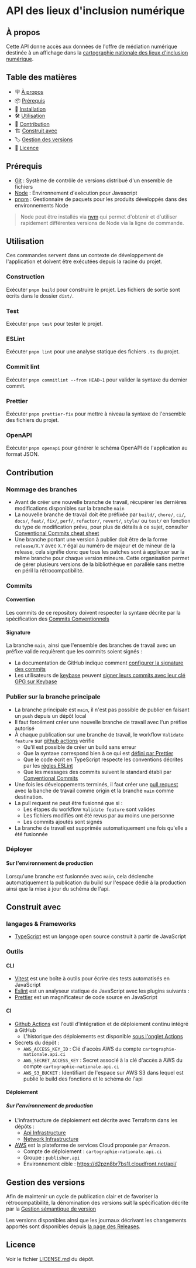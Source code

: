 # API des lieux d'inclusion numérique

## À propos

Cette API donne accès aux données de l'offre de médiation numérique destinée à un affichage dans la [cartographie nationale des lieux d'inclusion numérique](https://cartographie.societenumerique.gouv.fr/cartographie/).

## Table des matières

- 🪧 [À propos](#à-propos)
- 📦 [Prérequis](#prérequis)
- 🚀 [Installation](#installation)
- 🛠️ [Utilisation](#utilisation)
- 🤝 [Contribution](#contribution)
- 🏗️ [Construit avec](#construit-avec)
- 🏷️ [Gestion des versions](#gestion-des-versions)
- 📝 [Licence](#licence)

## Prérequis

- [Git](https://git-scm.com/) : Système de contrôle de versions distribué d'un ensemble de fichiers
- [Node](https://nodejs.org/) : Environnement d'exécution pour Javascript
- [pnpm](https://pnpm.io//) : Gestionnaire de paquets pour les produits développés dans des environnements Node

> Node peut être installés via [nvm](https://github.com/nvm-sh/nvm) qui permet d'obtenir et d'utiliser rapidement différentes versions de Node via la ligne de commande.

## Utilisation

Ces commandes servent dans un contexte de développement de l'application et doivent être exécutées depuis la racine du projet.

### Construction

Exécuter `pnpm build` pour construire le projet. Les fichiers de sortie sont écrits dans le dossier `dist/`.

### Test

Exécuter `pnpm test` pour tester le projet.

### ESLint

Exécuter `pnpm lint` pour une analyse statique des fichiers `.ts` du projet.

### Commit lint

Exécuter `pnpm commitlint --from HEAD~1` pour valider la syntaxe du dernier commit.

### Prettier

Exécuter `pnpm prettier-fix` pour mettre à niveau la syntaxe de l'ensemble des fichiers du projet.

### OpenAPI

Exécuter `pnpm openapi` pour générer le schéma OpenAPI de l'application au format JSON.

## Contribution

### Nommage des branches

- Avant de créer une nouvelle branche de travail, récupérer les dernières modifications disponibles sur la branche `main`
- La nouvelle branche de travail doit ête préfixée par `build/`, `chore/`, `ci/`, `docs/`, `feat/`, `fix/`, `perf/`, `refactor/`, `revert/`, `style/` ou `test/` en fonction du type de modification prévu, pour plus de détails à ce sujet, consulter [Conventional Commits cheat sheet](https://kapeli.com/cheat_sheets/Conventional_Commits.docset/Contents/Resources/Documents/index)
- Une branche portant une version à publier doit être de la forme `release/X.Y` avec `X.Y` égal au numéro de majeur et de mineur de la release, cela signifie donc que tous les patches sont à appliquer sur la même branche pour chaque version mineure. Cette organisation permet de gérer plusieurs versions de la bibliothèque en parallèle sans mettre en péril la rétrocompatibilité.

### Commits

#### Convention

Les commits de ce repository doivent respecter la syntaxe décrite par la spécification des [Commits Conventionnels](https://www.conventionalcommits.org/fr)

#### Signature

La branche `main`, ainsi que l'ensemble des branches de travail avec un préfixe valide requièrent que les commits soient signés :

- La documentation de GitHub indique comment [configurer la signature des commits](https://docs.github.com/en/enterprise-server@3.5/authentication/managing-commit-signature-verification/about-commit-signature-verification)
- Les utilisateurs de [keybase](https://keybase.io/) peuvent [signer leurs commits avec leur clé GPG sur Keybase](https://stephenreescarter.net/signing-git-commits-with-a-keybase-gpg-key/)

### Publier sur la branche principale

- La branche principale est `main`, il n'est pas possible de publier en faisant un `push` depuis un dépôt local
- Il faut forcément créer une nouvelle branche de travail avec l'un préfixe autorisé
- À chaque publication sur une branche de travail, le workflow `Validate feature` sur [github actions](https://github.com/anct-cartographie-nationale/api-application/actions) vérifie
  - Qu'il est possible de créer un build sans erreur
  - Que la syntaxe correspond bien à ce qui est [défini par Prettier](.prettierrc.json)
  - Que le code écrit en TypeScript respecte les conventions décrites par les [règles ESLint](.eslintrc.json)
  - Que les messages des commits suivent le standard établi par [Conventional Commits](https://www.conventionalcommits.org/fr)
- Une fois les développements terminés, il faut créer une [pull request](https://github.com/anct-cartographie-nationale/api-application/pulls) avec la banche de travail comme origin et la branche `main` comme destination.
- La pull request ne peut être fusionné que si :
  - Les étapes du workflow `Validate feature` sont valides
  - Les fichiers modifiés ont été revus par au moins une personne
  - Les commits ajoutés sont signés
- La branche de travail est supprimée automatiquement une fois qu'elle a été fusionnée

### Déployer

#### Sur l'environnement de production

Lorsqu'une branche est fusionnée avec `main`, cela déclenche automatiquement la publication du build sur l'espace dédié à la production ainsi que la mise à jour du schéma de l'api.

## Construit avec

### langages & Frameworks

- [TypeScript](https://www.typescriptlang.org/) est un langage open source construit à partir de JavaScript

### Outils

#### CLI

- [Vitest](https://vitest.dev/) est une boîte à outils pour écrire des tests automatisés en JavaScript
- [Eslint](https://eslint.org/) est un analyseur statique de JavaScript avec les plugins suivants :
- [Prettier](https://prettier.io/) est un magnificateur de code source en JavaScript

#### CI

- [Github Actions](https://docs.github.com/en/actions) est l'outil d'intégration et de déploiement continu intégré à GitHub
  - L'historique des déploiements est disponible [sous l'onglet Actions](https://github.com/anct-cartographie-nationale/api-application/actions/)
- Secrets du dépôt :
  - `AWS_ACCESS_KEY_ID` : Clé d'accès AWS du compte `cartographie-nationale.api.ci`
  - `AWS_SECRET_ACCESS_KEY` : Secret associé à la clé d'accès à AWS du compte `cartographie-nationale.api.ci`
  - `AWS_S3_BUCKET` : Identifiant de l'espace sur AWS S3 dans lequel est publié le build des fonctions et le schéma de l'api

#### Déploiement

##### Sur l'environnement de production

- L'infrastructure de déploiement est décrite avec Terraform dans les dépôts :
  - [Api Infrastructure](https://github.com/anct-cartographie-nationale/api-infrastructure)
  - [Network Infrastructure](https://github.com/anct-cartographie-nationale/network-infrastructure)
- [AWS](https://aws.amazon.com/) est la plateforme de services Cloud proposée par Amazon.
  - Compte de déploiement : `cartographie-nationale.api.ci`
  - Groupe : `publisher.api`
  - Environnement cible : https://d2pzn8br7bs1l.cloudfront.net/api/

## Gestion des versions

Afin de maintenir un cycle de publication clair et de favoriser la rétrocompatibilité, la dénomination des versions suit la spécification décrite par la [Gestion sémantique de version](https://semver.org/lang/fr/)

Les versions disponibles ainsi que les journaux décrivant les changements apportés sont disponibles depuis [la page des Releases](https://github.com/anct-cartographie-nationale/api-application/releases).

## Licence

Voir le fichier [LICENSE.md](./LICENSE.md) du dépôt.
